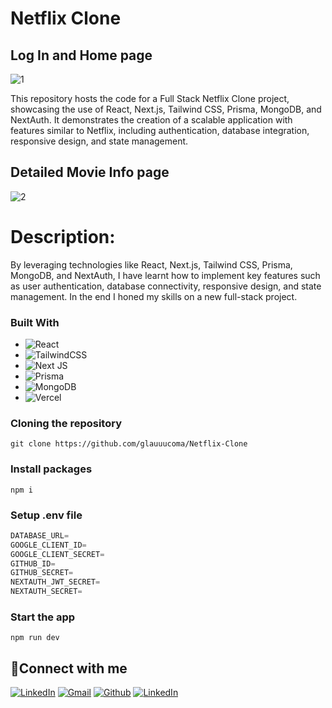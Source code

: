 # Netflix Clone

<!-- ABOUT THE PROJECT -->
## Log In and Home page

![1](https://github.com/glauuucoma/Netflix-Clone/assets/36370603/56d41f67-a9c7-4b87-a230-dfe3e2f7c100)

This repository hosts the code for a Full Stack Netflix Clone project, showcasing the use of React, Next.js, Tailwind CSS, Prisma, MongoDB, and NextAuth. It demonstrates the creation of a scalable application with features similar to Netflix, including authentication, database integration, responsive design, and state management.

## Detailed Movie Info page

![2](https://github.com/glauuucoma/Netflix-Clone/assets/36370603/3246c57f-fe09-4745-af7a-e5fa6083653a)

<h1>Description:</h1>

By leveraging technologies like React, Next.js, Tailwind CSS, Prisma, MongoDB, and NextAuth, I have learnt how to implement key features such as user authentication, database connectivity, responsive design, and state management. In the end I honed my skills on a new full-stack project.

### Built With

* ![React](https://img.shields.io/badge/react-%2320232a.svg?style=for-the-badge&logo=react&logoColor=%2361DAFB)
* ![TailwindCSS](https://img.shields.io/badge/tailwindcss-%2338B2AC.svg?style=for-the-badge&logo=tailwind-css&logoColor=white)
* ![Next JS](https://img.shields.io/badge/Next-black?style=for-the-badge&logo=next.js&logoColor=white)
* ![Prisma](https://img.shields.io/badge/Prisma-3982CE?style=for-the-badge&logo=Prisma&logoColor=white)
* ![MongoDB](https://img.shields.io/badge/MongoDB-%234ea94b.svg?style=for-the-badge&logo=mongodb&logoColor=white)
* ![Vercel](https://img.shields.io/badge/vercel-%23000000.svg?style=for-the-badge&logo=vercel&logoColor=white)

### Cloning the repository

```shell
git clone https://github.com/glauuucoma/Netflix-Clone
```

### Install packages

```shell
npm i
```

### Setup .env file


```js
DATABASE_URL=
GOOGLE_CLIENT_ID=
GOOGLE_CLIENT_SECRET=
GITHUB_ID=
GITHUB_SECRET=
NEXTAUTH_JWT_SECRET=
NEXTAUTH_SECRET=
```

### Start the app

```shell
npm run dev
```

<!-- CONTACT -->
## 🔗Connect with me
<p>
  <a href="https://davyd-kuleba.info" target="_blank"><img alt="LinkedIn" src="https://img.shields.io/badge/netlify-%23000000.svg?style=for-the-badge&logo=netlify&logoColor=#00C7B7" /></a>
  <a href="mailto:kulebadavid@gmail.com" target="_blank"><img alt="Gmail" src="https://img.shields.io/badge/Gmail-%23D14836.svg?&style=for-the-badge&logo=gmail&logoColor=white" /></a>
  <a href="https://github.com/glauuucoma" target="_blank"><img alt="Github" src="https://img.shields.io/badge/GitHub-%2312100E.svg?&style=for-the-badge&logo=Github&logoColor=white" /></a> 
  <a href="https://www.linkedin.com/in/davyd-kuleba-716740216/" target="_blank"><img alt="LinkedIn" src="https://img.shields.io/badge/linkedin-%230077B5.svg?&style=for-the-badge&logo=linkedin&logoColor=white" /></a>
</p>

